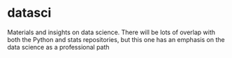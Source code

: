 # datasci
Materials and insights on data science. There will be lots of overlap with both the Python and stats repositories, but this one has an emphasis on the data science as a professional path
